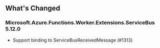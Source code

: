 ## What's Changed

<!-- Please add your release notes in the following format:
- My change description (#PR/#issue)
-->

### Microsoft.Azure.Functions.Worker.Extensions.ServiceBus 5.12.0

- Support binding to ServiceBusReceivedMessage (#1313)
